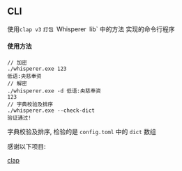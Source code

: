 ## CLI

使用`clap v3` `打包 `Whisperer` `lib` 中的方法 实现的命令行程序

#### 使用方法

```shell
// 加密
./whisperer.exe 123
低语:央慈奉资
// 解密
./whisperer.exe -d 低语:央慈奉资
123
// 字典校验及排序
./whisperer.exe --check-dict
验证通过!
```

字典校验及排序, 检验的是 `config.toml` 中的 `dict` 数组

感谢以下项目:

[clap](https://github.com/clap-rs/clap)